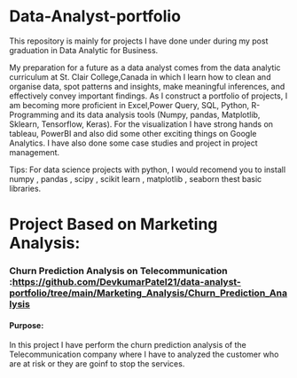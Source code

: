 # Data-Analyst-portfolio
This repository is mainly for projects I have done under during my post graduation in Data Analytic for Business.

My preparation for a future as a data analyst comes from the data analytic curriculum at St. Clair College,Canada in  which I learn how to clean and organise data, spot patterns and insights, make meaningful inferences, and effectively convey important findings. As I construct a portfolio of projects, I am becoming more proficient in Excel,Power Query, SQL, Python, R-Programming and its data analysis tools (Numpy, pandas, Matplotlib, Sklearn, Tensorflow, Keras). For the visualization I have strong hands on tableau, PowerBI and also did some other exciting things on Google Analytics. I have also done some case studies and project in project management.

Tips: For data science projects with python, I would recomend you to install numpy , pandas , scipy , scikit learn , matplotlib , seaborn thest basic libraries.

# Project Based on Marketing Analysis:
### Churn Prediction Analysis on Telecommunication :https://github.com/DevkumarPatel21/data-analyst-portfolio/tree/main/Marketing_Analysis/Churn_Prediction_Analysis

#### Purpose: 
In this project I have perform the churn prediction analysis of the Telecommunication company where I have to analyzed the customer who are at risk or they are goinf to stop the services.


